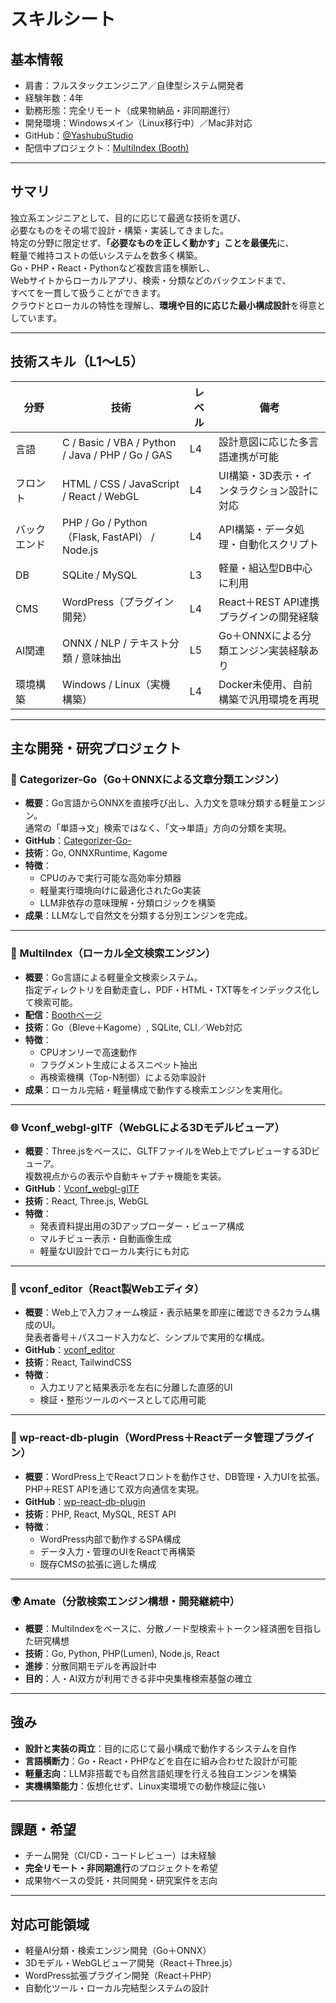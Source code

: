# スキルシート

## 基本情報
- 肩書：フルスタックエンジニア／自律型システム開発者
- 経験年数：4年
- 勤務形態：完全リモート（成果物納品・非同期進行）
- 開発環境：Windowsメイン（Linux移行中）／Mac非対応
- GitHub：[@YashubuStudio](https://github.com/YashubuStudio)
- 配信中プロジェクト：[MultiIndex (Booth)](https://hisuiyk.booth.pm/items/7214613)

---

## サマリ
独立系エンジニアとして、目的に応じて最適な技術を選び、  
必要なものをその場で設計・構築・実装してきました。  
特定の分野に限定せず、**「必要なものを正しく動かす」ことを最優先**に、  
軽量で維持コストの低いシステムを数多く構築。  
Go・PHP・React・Pythonなど複数言語を横断し、  
Webサイトからローカルアプリ、検索・分類などのバックエンドまで、  
すべてを一貫して扱うことができます。  
クラウドとローカルの特性を理解し、**環境や目的に応じた最小構成設計**を得意としています。

---

## 技術スキル（L1〜L5）

| 分野 | 技術 | レベル | 備考 |
|------|------|---------|------|
| 言語 | C / Basic / VBA / Python / Java / PHP / Go / GAS | L4 | 設計意図に応じた多言語連携が可能 |
| フロント | HTML / CSS / JavaScript / React / WebGL | L4 | UI構築・3D表示・インタラクション設計に対応 |
| バックエンド | PHP / Go / Python（Flask, FastAPI） / Node.js | L4 | API構築・データ処理・自動化スクリプト |
| DB | SQLite / MySQL | L3 | 軽量・組込型DB中心に利用 |
| CMS | WordPress（プラグイン開発） | L4 | React＋REST API連携プラグインの開発経験 |
| AI関連 | ONNX / NLP / テキスト分類 / 意味抽出 | L5 | Go＋ONNXによる分類エンジン実装経験あり |
| 環境構築 | Windows / Linux（実機構築） | L4 | Docker未使用、自前構築で汎用環境を再現 |

---

## 主な開発・研究プロジェクト

### 🧠 Categorizer-Go（Go＋ONNXによる文章分類エンジン）
- **概要**：Go言語からONNXを直接呼び出し、入力文を意味分類する軽量エンジン。  
  通常の「単語→文」検索ではなく、「文→単語」方向の分類を実現。
- **GitHub**：[Categorizer-Go-](https://github.com/YashubuStudio/Categorizer-Go-)  
- **技術**：Go, ONNXRuntime, Kagome  
- **特徴**：  
  - CPUのみで実行可能な高効率分類器  
  - 軽量実行環境向けに最適化されたGo実装  
  - LLM非依存の意味理解・分類ロジックを構築  
- **成果**：LLMなしで自然文を分類する分別エンジンを完成。

---

### 📂 MultiIndex（ローカル全文検索エンジン）
- **概要**：Go言語による軽量全文検索システム。  
  指定ディレクトリを自動走査し、PDF・HTML・TXT等をインデックス化して検索可能。
- **配信**：[Boothページ](https://hisuiyk.booth.pm/items/7214613)  
- **技術**：Go（Bleve＋Kagome）, SQLite, CLI／Web対応  
- **特徴**：  
  - CPUオンリーで高速動作  
  - フラグメント生成によるスニペット抽出  
  - 再検索機構（Top-N制御）による効率設計  
- **成果**：ローカル完結・軽量構成で動作する検索エンジンを実用化。

---

### 🌐 Vconf_webgl-glTF（WebGLによる3Dモデルビューア）
- **概要**：Three.jsをベースに、GLTFファイルをWeb上でプレビューする3Dビューア。  
  複数視点からの表示や自動キャプチャ機能を実装。
- **GitHub**：[Vconf_webgl-glTF](https://github.com/YashubuStudio/Vconf_webgl-glTF)  
- **技術**：React, Three.js, WebGL  
- **特徴**：  
  - 発表資料提出用の3Dアップローダー・ビューア構成  
  - マルチビュー表示・自動画像生成  
  - 軽量なUI設計でローカル実行にも対応  

---

### 🧰 vconf_editor（React製Webエディタ）
- **概要**：Web上で入力フォーム検証・表示結果を即座に確認できる2カラム構成のUI。  
  発表者番号＋パスコード入力など、シンプルで実用的な構成。
- **GitHub**：[vconf_editor](https://github.com/YashubuStudio/vconf_editor)  
- **技術**：React, TailwindCSS  
- **特徴**：  
  - 入力エリアと結果表示を左右に分離した直感的UI  
  - 検証・整形ツールのベースとして応用可能  

---

### 🔌 wp-react-db-plugin（WordPress＋Reactデータ管理プラグイン）
- **概要**：WordPress上でReactフロントを動作させ、DB管理・入力UIを拡張。  
  PHP＋REST APIを通じて双方向通信を実現。
- **GitHub**：[wp-react-db-plugin](https://github.com/YashubuStudio/wp-react-db-plugin)  
- **技術**：PHP, React, MySQL, REST API  
- **特徴**：  
  - WordPress内部で動作するSPA構成  
  - データ入力・管理のUIをReactで再構築  
  - 既存CMSの拡張に適した構成  

---

### 🌍 Amate（分散検索エンジン構想・開発継続中）
- **概要**：MultiIndexをベースに、分散ノード型検索＋トークン経済圏を目指した研究構想  
- **技術**：Go, Python, PHP(Lumen), Node.js, React  
- **進捗**：分散同期モデルを再設計中  
- **目的**：人・AI双方が利用できる非中央集権検索基盤の確立

---

## 強み
- **設計と実装の両立**：目的に応じて最小構成で動作するシステムを自作  
- **言語横断力**：Go・React・PHPなどを自在に組み合わせた設計が可能  
- **軽量志向**：LLM非搭載でも自然言語処理を行える独自エンジンを構築  
- **実機構築能力**：仮想化せず、Linux実環境での動作検証に強い  

---

## 課題・希望
- チーム開発（CI/CD・コードレビュー）は未経験  
- **完全リモート・非同期進行**のプロジェクトを希望  
- 成果物ベースの受託・共同開発・研究案件を志向  

---

## 対応可能領域
- 軽量AI分類・検索エンジン開発（Go＋ONNX）  
- 3Dモデル・WebGLビューア開発（React＋Three.js）  
- WordPress拡張プラグイン開発（React＋PHP）  
- 自動化ツール・ローカル完結型システムの設計
